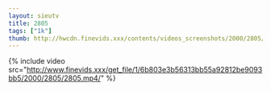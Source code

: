 ```yaml
--- 
layout: sieutv
title: 2805
tags: ["1k"]
thumb: http://hwcdn.finevids.xxx/contents/videos_screenshots/2000/2805/preview.mp4.jpg
---
```

{% include video src="http://www.finevids.xxx/get_file/1/6b803e3b56313bb55a92812be9093bb5/2000/2805/2805.mp4/" %} 
